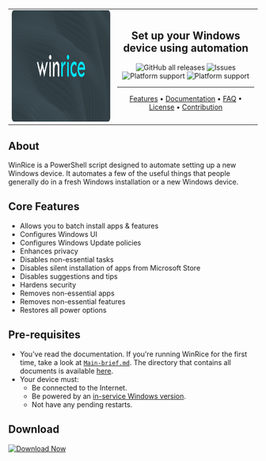 <table border="0">
  <tr>
    <td align="center">
      <a href="https://github.com/pratyakshm/WinRice">
        <img src="files/banner.png" width="450" height="225">
      </a>
    </td>
    <td align="center">
      <h2 align="center">Set up your Windows device using automation</h2>
      <img alt="GitHub all releases" src="https://img.shields.io/github/downloads/pratyakshm/winrice/total?label=Users&style=for-the-badge">
      <img alt="Issues" src="https://img.shields.io/github/issues/pratyakshm/WinRice?style=for-the-badge">
      <br>
      <img alt="Platform support" src="https://img.shields.io/badge/Windows%2011-Ready-blue?style=for-the-badge&logo=windows11">
      <img alt="Platform support" src="https://img.shields.io/badge/Windows%2010-Ready-blue?style=for-the-badge&logo=windows">
      <hr>
      <p align="center">
      <a href="#core-features">Features</a> &bull; 
      <a href="doc">Documentation</a> &bull; 
      <a href="doc/Frequently-answered-questions.md">FAQ</a> &bull; 
      <a href="LICENSE">License</a> &bull; 
      <a href="https://github.com/pratyakshm/WinRice/blob/main/doc/CONTRIBUTING.md">Contribution</a>
      </p>
    </td>
  </tr>
</table>

## About

WinRice is a PowerShell script designed to automate setting up a new Windows device. It automates a few of the useful things that people generally do in a fresh Windows installation or a new Windows device.
  
## Core Features
  - Allows you to batch install apps & features
  - Configures Windows UI
  - Configures Windows Update policies
  - Enhances privacy
  - Disables non-essential tasks
  - Disables silent installation of apps from Microsoft Store
  - Disables suggestions and tips
  - Hardens security
  - Removes non-essential apps
  - Removes non-essential features
  - Restores all power options
  
## Pre-requisites

  - You've read the documentation. If you're running WinRice for the first time, take a look at [`Main-brief.md`](https://github.com/pratyakshm/WinRice/blob/main/doc/Main-brief.md). The directory that contains all documents is available [here](https://github.com/pratyakshm/WinRice/tree/main/doc).
  - Your device must:
    - Be connected to the Internet.
    - Be powered by an [in-service Windows version](https://github.com/pratyakshm/WinRice/blob/main/doc/Supported-winver.md).
    - Not have any pending restarts.
    
## Download

<a href="https://github.com/pratyakshm/WinRice/releases/download/v0.5.04112021/WinRice.exe"><img alt="Download Now" src="https://user-images.githubusercontent.com/54220235/216923215-0d0ecd81-8d99-47bb-828c-55aa894d3c6a.png"></a>


<!-- #### Alternative method
  <details><summary> Click to expand </summary>
  Alternatively, use Win + X shortcut to open the quick links menu, and from there open Terminal (Admin) (or Windows PowerShell (Admin) if you are on Windows 10) and execute this command:

```powershell
Invoke-WebRequest bit.ly/WinRice | Invoke-Expression
```
  </details>
-->
